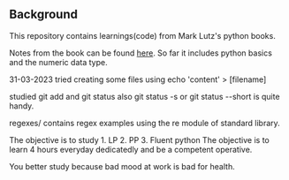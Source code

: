 ## Background
This repository contains learnings(code) from Mark Lutz's python books.

Notes from the book can be found [here](https://docs.python.org).
So far it includes python basics and the numeric data type.

31-03-2023
tried creating some files using echo 'content' > [filename]

studied git add and git status 
also git status -s or git status --short is quite handy.

regexes/ contains regex examples using the re module of standard library.

The objective is to study 1. LP 2. PP 3. Fluent python
The objective is to learn 4 hours everyday dedicatedly and be a competent operative.

You better study because bad mood at work is bad for health.

